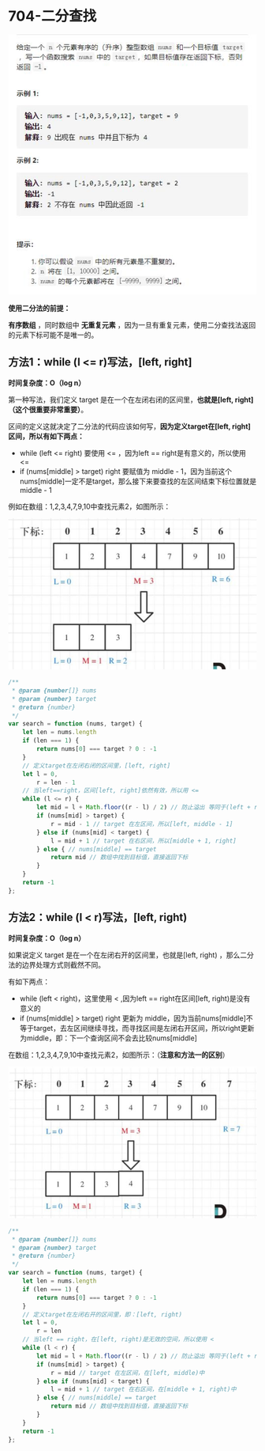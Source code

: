 # 704-二分查找

![](img\题目.jpg)



**使用二分法的前提：**

**有序数组** ，同时数组中 **无重复元素** ，因为一旦有重复元素，使用二分查找法返回的元素下标可能不是唯一的。

## 方法1：while (l <= r)写法，[left, right]

**时间复杂度：O（log n）**

第一种写法，我们定义 target 是在一个在左闭右闭的区间里，**也就是[left, right] （这个很重要非常重要）**。

区间的定义这就决定了二分法的代码应该如何写，**因为定义target在[left, right]区间，所以有如下两点：**

- while (left <= right) 要使用 <= ，因为left == right是有意义的，所以使用 <=
- if (nums[middle] > target) right 要赋值为 middle - 1，因为当前这个nums[middle]一定不是target，那么接下来要查找的左区间结束下标位置就是 middle - 1

例如在数组：1,2,3,4,7,9,10中查找元素2，如图所示：

![](img\1.jpg)

```js
/**
 * @param {number[]} nums
 * @param {number} target
 * @return {number}
 */
var search = function (nums, target) {
    let len = nums.length
    if (len === 1) {
        return nums[0] === target ? 0 : -1
    }
    // 定义target在左闭右闭的区间里，[left, right]
    let l = 0,
        r = len - 1
    // 当left==right，区间[left, right]依然有效，所以用 <=
    while (l <= r) {
        let mid = l + Math.floor((r - l) / 2) // 防止溢出 等同于(left + right)/2
        if (nums[mid] > target) {
            r = mid - 1 // target 在左区间，所以[left, middle - 1]
        } else if (nums[mid] < target) {
            l = mid + 1 // target 在右区间，所以[middle + 1, right]
        } else { // nums[middle] == target
            return mid // 数组中找到目标值，直接返回下标
        }
    }
    return -1
};
```



## 方法2：while (l < r)写法，[left, right)

**时间复杂度：O（log n）**

如果说定义 target 是在一个在左闭右开的区间里，也就是[left, right) ，那么二分法的边界处理方式则截然不同。

有如下两点：

- while (left < right)，这里使用 < ,因为left == right在区间[left, right)是没有意义的
- if (nums[middle] > target) right 更新为 middle，因为当前nums[middle]不等于target，去左区间继续寻找，而寻找区间是左闭右开区间，所以right更新为middle，即：下一个查询区间不会去比较nums[middle]

在数组：1,2,3,4,7,9,10中查找元素2，如图所示：（**注意和方法一的区别**）

![](img\2.jpg)

```js
/**
 * @param {number[]} nums
 * @param {number} target
 * @return {number}
 */
var search = function (nums, target) {
    let len = nums.length
    if (len === 1) {
        return nums[0] === target ? 0 : -1
    }
    // 定义target在左闭右开的区间里，即：[left, right) 
    let l = 0,
        r = len
    // 当left == right，在[left, right)是无效的空间，所以使用 <
    while (l < r) {
        let mid = l + Math.floor((r - l) / 2) // 防止溢出 等同于(left + right)/2
        if (nums[mid] > target) {
            r = mid // target 在左区间，在[left, middle)中
        } else if (nums[mid] < target) {
            l = mid + 1 // target 在右区间，在[middle + 1, right)中
        } else { // nums[middle] == target
            return mid // 数组中找到目标值，直接返回下标
        }
    }
    return -1
};
```



